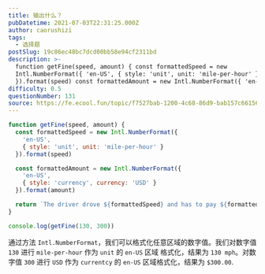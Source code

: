 ```yaml
---
title: 输出什么？
pubDatetime: 2021-07-03T22:31:25.000Z
author: caorushizi
tags:
  - 选择题
postSlug: 19c86ec48bc7dcd00bb58e94cf2311bd
description: >-
  function getFine(speed, amount) { const formattedSpeed = new
  Intl.NumberFormat({ 'en-US', { style: 'unit', unit: 'mile-per-hour' }
  }).format(speed) const formattedAmount = new Intl.NumberFormat({ 'en-
difficulty: 0.5
questionNumber: 131
source: https://fe.ecool.fun/topic/f7527bab-1200-4c68-86d9-bab157c66156
---
```


```javascript
function getFine(speed, amount) {
  const formattedSpeed = new Intl.NumberFormat({
    'en-US',
    { style: 'unit', unit: 'mile-per-hour' }
  }).format(speed)

  const formattedAmount = new Intl.NumberFormat({
    'en-US',
    { style: 'currency', currency: 'USD' }
  }).format(amount)

  return `The driver drove ${formattedSpeed} and has to pay ${formattedAmount}`
}

console.log(getFine(130, 300))
```

通过方法 `Intl.NumberFormat`，我们可以格式化任意区域的数字值。我们对数字值 `130` 进行 `mile-per-hour` 作为 `unit` 的 `en-US` 区域 格式化，结果为 `130 mph`。对数字值 `300` 进行 `USD` 作为 `currentcy` 的 `en-US` 区域格式化，结果为 `$300.00`.
